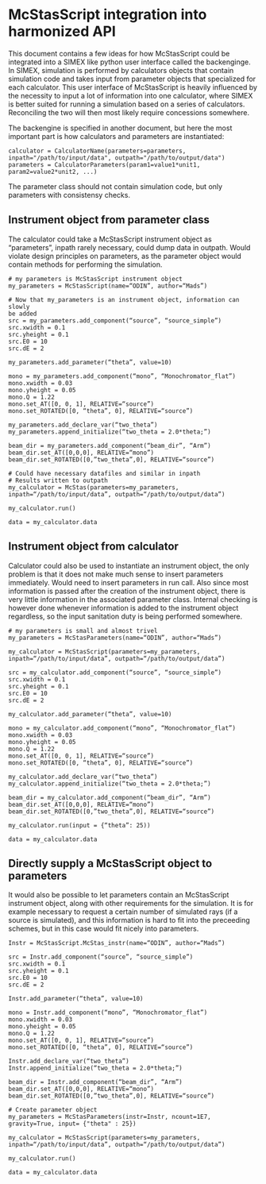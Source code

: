 # McStasScript integration into harmonized API

This document contains a few ideas for how McStasScript could be integrated into a SIMEX like python user interface called the backenginge. In SIMEX, simulation is performed by calculators objects that contain simulation code and takes input from parameter objects that specialized for each calculator.
This user interface of McStasScript is heavily influenced by the necessity to input a lot of information into one calculator, where SIMEX is better suited for running a simulation based on a series of calculators. Reconciling the two will then most likely require concessions somewhere.

The backengine is specified in another document, but here the most important part is how calculators and parameters are instantiated:
```
calculator = CalculatorName(parameters=parameters, inpath="/path/to/input/data", outpath="/path/to/output/data")
parameters = CalculatorParameters(param1=value1*unit1, param2=value2*unit2, ...)
```
The parameter class should not contain simulation code, but only parameters with consistensy checks.

## Instrument object from parameter class

The calculator could take a McStasScript instrument object as “parameters”, inpath rarely necessary, could dump data in outpath. Would violate design principles on parameters, as the parameter object would contain methods
for performing the simulation.

```
# my parameters is McStasScript instrument object
my_parameters = McStasScript(name=“ODIN”, author=“Mads”)
 
# Now that my_parameters is an instrument object, information can slowly
be added
src = my_parameters.add_component(“source”, “source_simple”)
src.xwidth = 0.1
src.yheight = 0.1
src.E0 = 10
src.dE = 2
 
my_parameters.add_parameter(“theta”, value=10)
 
mono = my_parameters.add_component(“mono”, “Monochromator_flat”)
mono.xwidth = 0.03
mono.yheight = 0.05
mono.Q = 1.22
mono.set_AT([0, 0, 1], RELATIVE=“source”)
mono.set_ROTATED([0, “theta”, 0], RELATIVE=“source”)
 
my_parameters.add_declare_var(“two_theta”)
my_parameters.append_initialize(“two_theta = 2.0*theta;”)
 
beam_dir = my_parameters.add_component(“beam_dir”, “Arm”)
beam_dir.set_AT([0,0,0], RELATIVE=“mono”)
beam_dir.set_ROTATED([0,”two_theta”,0], RELATIVE=“source”)
 
# Could have necessary datafiles and similar in inpath
# Results written to outpath
my_calculator = McStas(parameters=my_parameters, inpath=“/path/to/input/data”, outpath=“/path/to/output/data”)
 
my_calculator.run()
 
data = my_calculator.data
```

## Instrument object from calculator

Calculator could also be used to instantiate an instrument object, the only
problem is that it does not make much sense to insert parameters
immediately. Would need to insert parameters in run call. Also since
most information is passed after the creation of the instrument object,
there is very little information in the associated parameter class.
Internal checking is however done whenever information is added to the
instrument object regardless, so the input sanitation duty is being
performed somewhere.

```
# my parameters is small and almost trivel
my_parameters = McStasParameters(name=“ODIN”, author=“Mads”)
 
my_calculator = McStasScript(parameters=my_parameters,
inpath=“/path/to/input/data”, outpath=“/path/to/output/data”)
 
src = my_calculator.add_component(“source”, “source_simple”)
src.xwidth = 0.1
src.yheight = 0.1
src.E0 = 10
src.dE = 2
 
my_calculator.add_parameter(“theta”, value=10)
 
mono = my_calculator.add_component(“mono”, “Monochromator_flat”)
mono.xwidth = 0.03
mono.yheight = 0.05
mono.Q = 1.22
mono.set_AT([0, 0, 1], RELATIVE=“source”)
mono.set_ROTATED([0, “theta”, 0], RELATIVE=“source”)
 
my_calculator.add_declare_var(“two_theta”)
my_calculator.append_initialize(“two_theta = 2.0*theta;”)
 
beam_dir = my_calculator.add_component(“beam_dir”, “Arm”)
beam_dir.set_AT([0,0,0], RELATIVE=“mono”)
beam_dir.set_ROTATED([0,”two_theta”,0], RELATIVE=“source”)
 
my_calculator.run(input = {“theta”: 25))
 
data = my_calculator.data
```

## Directly supply a McStasScript object to parameters
It would also be possible to let parameters contain an McStasScript instrument object, along with other requirements for the simulation. It is for example necessary to request a certain number of simulated rays (if a source is simulated), and this information is hard to fit into the preceeding schemes, but in this case would fit nicely into parameters.


```
Instr = McStasScript.McStas_instr(name=“ODIN”, author=“Mads”)

src = Instr.add_component(“source”, “source_simple”)
src.xwidth = 0.1
src.yheight = 0.1
src.E0 = 10
src.dE = 2
 
Instr.add_parameter(“theta”, value=10)
 
mono = Instr.add_component(“mono”, “Monochromator_flat”)
mono.xwidth = 0.03
mono.yheight = 0.05
mono.Q = 1.22
mono.set_AT([0, 0, 1], RELATIVE=“source”)
mono.set_ROTATED([0, “theta”, 0], RELATIVE=“source”)
 
Instr.add_declare_var(“two_theta”)
Instr.append_initialize(“two_theta = 2.0*theta;”)
 
beam_dir = Instr.add_component(“beam_dir”, “Arm”)
beam_dir.set_AT([0,0,0], RELATIVE=“mono”)
beam_dir.set_ROTATED([0,”two_theta”,0], RELATIVE=“source”)

# Create parameter object
my_parameters = McStasParameters(instr=Instr, ncount=1E7, gravity=True, input= {"theta" : 25})

my_calculator = McStasScript(parameters=my_parameters, inpath=“/path/to/input/data”, outpath=“/path/to/output/data”)
 
my_calculator.run()
 
data = my_calculator.data
```






